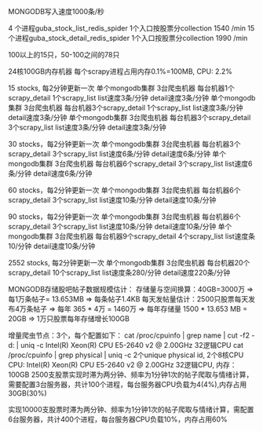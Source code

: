 MONGODB写入速度1000条/秒

4 个进程guba_stock_list_redis_spider 1个入口按股票分collection 1540 /min
15个进程guba_stock_detail_redis_spider 1个入口按股票分collection 1990 /min

100以上的15只，50-100之间的78只

24核100GB内存机器 每个scrapy进程占用内存0.1%=100MB, CPU: 2.2%

15 stocks, 每2分钟更新一次
    单个mongodb集群 3台爬虫机器 每台机器1个scrapy_detail 1个scrapy_list list速度3条/分钟 detail速度3条/分钟
    单个mongodb集群 3台爬虫机器 每台机器3个scrapy_detail 1个scrapy_list list速度3条/分钟 detail速度3条/分钟
    单个mongodb集群 3台爬虫机器 每台机器3个scrapy_detail 3个scrapy_list list速度3条/分钟 detail速度3条/分钟

30 stocks，每2分钟更新一次
    单个mongodb集群 3台爬虫机器 每台机器3个scrapy_detail 3个scrapy_list list速度6条/分钟 detail速度6条/分钟
    单个mongodb集群 3台爬虫机器 每台机器6个scrapy_detail 3个scrapy_list list速度6条/分钟 detail速度6条/分钟

60 stocks，每2分钟更新一次
    单个mongodb集群 3台爬虫机器 每台机器6个scrapy_detail 3个scrapy_list list速度10条/分钟 detail速度10条/分钟

90 stocks，每2分钟更新一次
    单个mongodb集群 3台爬虫机器 每台机器6个scrapy_detail 3个scrapy_list list速度10条/分钟 detail速度10条/分钟
    单个mongodb集群 3台爬虫机器 每台机器9个scrapy_detail 4个scrapy_list list速度条10/分钟 detail速度10条/分钟

2552 stocks, 每2分钟更新一次
    单个mongodb集群 3台爬虫机器 每台机器20个scrapy_detail 10个scrapy_list list速度条280/分钟 detail速度220条/分钟

MONGODB存储股吧帖子数据规模估计：
  存储量与空间换算：40GB=3000万 => 每1万条帖子= 13.653MB => 每条帖子1.4KB
  每天发帖量估计：2500只股票每天发布4万条帖子 => 每年 365 * 4万 = 1460万 => 每年存储量 1500 * 13.653 MB = 20GB => 1万只股票每年存储增长100GB

增量爬虫节点：3个，每个配置如下：
  cat /proc/cpuinfo | grep name | cut -f2 -d: | uniq -c
      Intel(R) Xeon(R) CPU E5-2640 v2 @ 2.00GHz 32逻辑CPU
  cat /proc/cpuinfo | grep physical | uniq -c
      2个unique physical id, 2个8核CPU
  CPU: Intel(R) Xeon(R) CPU E5-2640 v2 @ 2.00GHz 32逻辑CPU, 内存：100GB
  2500支股票实现时滞为两分钟、频率为1分钟1次的帖子爬取与情绪计算，需要配置3台服务器，共计100个进程，每台服务器CPU负载为4(4%),内存占用30GB(30%)

实现10000支股票时滞为两分钟、频率为1分钟1次的帖子爬取与情绪计算，需配置6台服务器，共计400个进程，每台服务器CPU负载10%，内存占用60%
